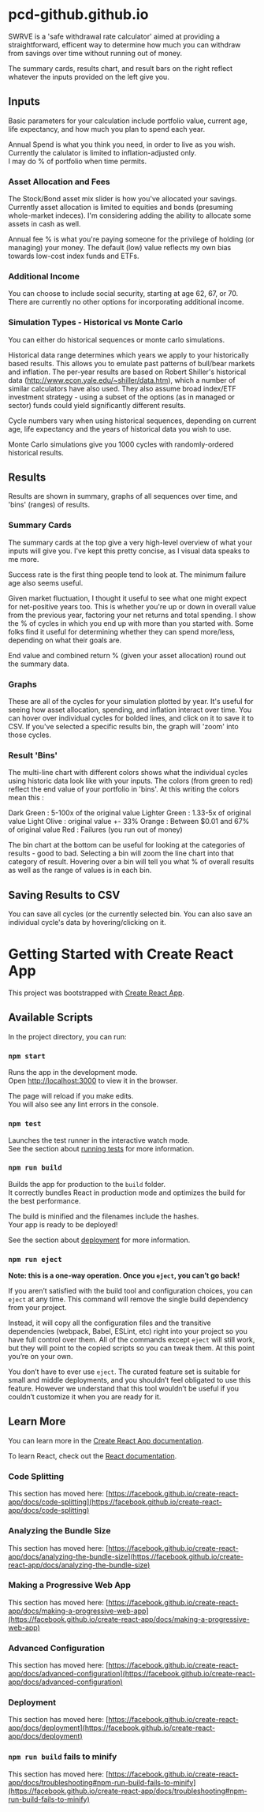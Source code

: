 # pcd-github.github.io

SWRVE is a 'safe withdrawal rate calculator' aimed at 
providing a straightforward, efficent way to determine how much 
you can withdraw from savings over time without running out of money.

The summary cards, results chart, and result bars on the right reflect
whatever the inputs provided on the left give you.

## Inputs
Basic parameters for your calculation include portfolio value, 
current age, life expectancy, and how much you plan to spend
each year.

Annual Spend is what you think you need, in order to live as you 
wish.  Currently the calulator is limited to inflation-adjusted only.  
I may do % of portfolio when time permits.

### Asset Allocation and Fees

The Stock/Bond asset mix slider is how you've allocated your savings.  
Currently asset allocation is limited to equities and bonds (presuming 
whole-market indeces).  I'm considering adding the ability to allocate some 
assets in cash as well.

Annual fee % is what you're paying someone for the privilege of holding
(or managing) your money.  The default (low) value reflects my own bias towards 
low-cost index funds and ETFs.

### Additional Income

You can choose to include social security, starting at age 62, 67, or 70.  There 
are currently no other options for incorporating additional income.

### Simulation Types - Historical vs Monte Carlo

You can either do historical sequences or monte carlo simulations. 

Historical data range determines which years we apply to your historically
based results.  This allows you to emulate past patterns of bull/bear markets 
and inflation.  The per-year results are based on Robert Shiller's historical
data (http://www.econ.yale.edu/~shiller/data.htm), which a number of similar 
calculators have also used.  They also assume broad index/ETF investment
strategy - using a subset of the options (as in managed or sector) funds could
yield significantly different results.

Cycle numbers vary when using historical sequences, depending on current age, 
life expectancy and the years of historical data you wish to use.

Monte Carlo simulations give you 1000 cycles with randomly-ordered historical 
results.  

## Results

Results are shown in summary, graphs of all sequences over time, and 'bins' (ranges)
of results.

### Summary Cards
The summary cards at the top give a very high-level overview of what your inputs
will give you.  I've kept this pretty concise, as I visual data speaks to me 
more.

Success rate is the first thing people tend to look at.  The minimum failure age also seems useful.

Given market fluctuation, I thought it useful to see what one might expect for net-positive years too.  This is whether you're up or down in overall value from the previous year, factoring your net returns and total spending.  I show the % of cycles in which you end up with more than you started with.  Some folks find it useful for determining whether they 
can spend more/less, depending on what their goals are.

End value and combined return % (given your asset allocation) round out the summary data.

### Graphs

These are all of the cycles for your simulation plotted by year.  It's useful for seeing
how asset allocation, spending, and inflation interact over time.  You can hover over individual 
cycles for bolded lines, and click on it to save it to CSV.  If you've selected a specific 
results bin, the graph will 'zoom' into those cycles.

### Result 'Bins'

The multi-line chart with different colors shows what the individual cycles using historic data look like with your inputs.  The colors (from green to red) reflect the end value of your portfolio in 'bins'.  At this writing the colors mean this :

Dark Green : 5-100x of the original value
Lighter Green : 1.33-5x of original value
Light Olive : original value +- 33%
Orange : Between $0.01 and 67% of original value
Red : Failures (you run out of money)

The bin chart at the bottom can be useful for looking at the categories of results - good to bad.  Selecting a bin will zoom the line chart into that category of result.  Hovering over a bin will tell you what % of overall results as well as the range of values is in each bin.

## Saving Results to CSV

You can save all cycles (or the currently selected bin.  You can also save an individual cycle's data
by hovering/clicking on it.

# Getting Started with Create React App

This project was bootstrapped with [Create React App](https://github.com/facebook/create-react-app).

## Available Scripts

In the project directory, you can run:

### `npm start`

Runs the app in the development mode.\
Open [http://localhost:3000](http://localhost:3000) to view it in the browser.

The page will reload if you make edits.\
You will also see any lint errors in the console.

### `npm test`

Launches the test runner in the interactive watch mode.\
See the section about [running tests](https://facebook.github.io/create-react-app/docs/running-tests) for more information.

### `npm run build`

Builds the app for production to the `build` folder.\
It correctly bundles React in production mode and optimizes the build for the best performance.

The build is minified and the filenames include the hashes.\
Your app is ready to be deployed!

See the section about [deployment](https://facebook.github.io/create-react-app/docs/deployment) for more information.

### `npm run eject`

**Note: this is a one-way operation. Once you `eject`, you can’t go back!**

If you aren’t satisfied with the build tool and configuration choices, you can `eject` at any time. This command will remove the single build dependency from your project.

Instead, it will copy all the configuration files and the transitive dependencies (webpack, Babel, ESLint, etc) right into your project so you have full control over them. All of the commands except `eject` will still work, but they will point to the copied scripts so you can tweak them. At this point you’re on your own.

You don’t have to ever use `eject`. The curated feature set is suitable for small and middle deployments, and you shouldn’t feel obligated to use this feature. However we understand that this tool wouldn’t be useful if you couldn’t customize it when you are ready for it.

## Learn More

You can learn more in the [Create React App documentation](https://facebook.github.io/create-react-app/docs/getting-started).

To learn React, check out the [React documentation](https://reactjs.org/).

### Code Splitting

This section has moved here: [https://facebook.github.io/create-react-app/docs/code-splitting](https://facebook.github.io/create-react-app/docs/code-splitting)

### Analyzing the Bundle Size

This section has moved here: [https://facebook.github.io/create-react-app/docs/analyzing-the-bundle-size](https://facebook.github.io/create-react-app/docs/analyzing-the-bundle-size)

### Making a Progressive Web App

This section has moved here: [https://facebook.github.io/create-react-app/docs/making-a-progressive-web-app](https://facebook.github.io/create-react-app/docs/making-a-progressive-web-app)

### Advanced Configuration

This section has moved here: [https://facebook.github.io/create-react-app/docs/advanced-configuration](https://facebook.github.io/create-react-app/docs/advanced-configuration)

### Deployment

This section has moved here: [https://facebook.github.io/create-react-app/docs/deployment](https://facebook.github.io/create-react-app/docs/deployment)

### `npm run build` fails to minify

This section has moved here: [https://facebook.github.io/create-react-app/docs/troubleshooting#npm-run-build-fails-to-minify](https://facebook.github.io/create-react-app/docs/troubleshooting#npm-run-build-fails-to-minify)
